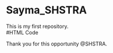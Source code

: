 # Sayma_SHSTRA
This is my first repository.
<br> 
#HTML Code
<title>SDE Intern_SHSTRA</title>
  Thank you for this opportunity @SHSTRA.
